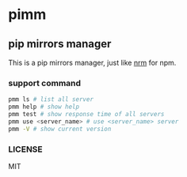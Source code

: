 # pimm

## pip mirrors manager

This is a pip mirrors manager, just like [nrm](https://github.com/Pana/nrm) for npm.

### support command

```bash
pmm ls # list all server
pmm help # show help
pmm test # show response time of all servers 
pmm use <server_name> # use <server_name> server 
pmm -V # show current version
```

### LICENSE

MIT
